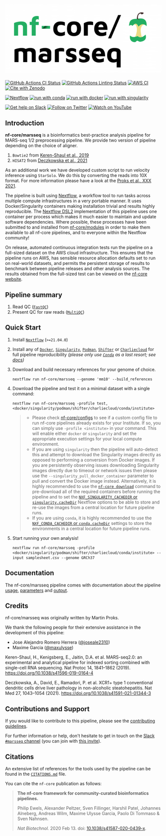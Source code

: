 # ![nf-core/marsseq](docs/images/nf-core-marsseq_logo.png)

[![GitHub Actions CI Status](https://github.com/nf-core/marsseq/workflows/nf-core%20CI/badge.svg)](https://github.com/nf-core/marsseq/actions?query=workflow%3A%22nf-core+CI%22)
[![GitHub Actions Linting Status](https://github.com/nf-core/marsseq/workflows/nf-core%20linting/badge.svg)](https://github.com/nf-core/marsseq/actions?query=workflow%3A%22nf-core+linting%22)
[![AWS CI](https://img.shields.io/badge/CI%20tests-full%20size-FF9900?labelColor=000000&logo=Amazon%20AWS)](https://nf-co.re/marsseq/results)
[![Cite with Zenodo](http://img.shields.io/badge/DOI-10.5281/zenodo.XXXXXXX-1073c8?labelColor=000000)](https://doi.org/10.5281/zenodo.XXXXXXX)

[![Nextflow](https://img.shields.io/badge/nextflow%20DSL2-%E2%89%A521.04.0-23aa62.svg?labelColor=000000)](https://www.nextflow.io/)
[![run with conda](http://img.shields.io/badge/run%20with-conda-3EB049?labelColor=000000&logo=anaconda)](https://docs.conda.io/en/latest/)
[![run with docker](https://img.shields.io/badge/run%20with-docker-0db7ed?labelColor=000000&logo=docker)](https://www.docker.com/)
[![run with singularity](https://img.shields.io/badge/run%20with-singularity-1d355c.svg?labelColor=000000)](https://sylabs.io/docs/)

[![Get help on Slack](http://img.shields.io/badge/slack-nf--core%20%23marsseq-4A154B?labelColor=000000&logo=slack)](https://nfcore.slack.com/channels/marsseq)
[![Follow on Twitter](http://img.shields.io/badge/twitter-%40nf__core-1DA1F2?labelColor=000000&logo=twitter)](https://twitter.com/nf_core)
[![Watch on YouTube](http://img.shields.io/badge/youtube-nf--core-FF0000?labelColor=000000&logo=youtube)](https://www.youtube.com/c/nf-core)

## Introduction

**nf-core/marsseq** is a bioinformatics best-practice analysis pipeline for MARS-seq 1/2 preprocessing pipeline. We provide two version of pipeline depending on the choice of aligner.

1. `Bowtie2` from [Keren-Shaul et al., 2019](https://www.nature.com/articles/s41596-019-0164-4)
2. `HISAT2` from [Deczkowska et al., 2021](https://www.nature.com/articles/s41591-021-01344-3)

As an additional work we have developed custom script to run velocity inference using `StarSolo`. We do this by converting the reads into 10X format. For more information please have a look at the [Proks et al., XXX 2021](https://example.com).

The pipeline is built using [Nextflow](https://www.nextflow.io), a workflow tool to run tasks across multiple compute infrastructures in a very portable manner. It uses Docker/Singularity containers making installation trivial and results highly reproducible. The [Nextflow DSL2](https://www.nextflow.io/docs/latest/dsl2.html) implementation of this pipeline uses one container per process which makes it much easier to maintain and update software dependencies. Where possible, these processes have been submitted to and installed from [nf-core/modules](https://github.com/nf-core/modules) in order to make them available to all nf-core pipelines, and to everyone within the Nextflow community!

<!-- TODO nf-core: Add full-sized test dataset and amend the paragraph below if applicable -->
On release, automated continuous integration tests run the pipeline on a full-sized dataset on the AWS cloud infrastructure. This ensures that the pipeline runs on AWS, has sensible resource allocation defaults set to run on real-world datasets, and permits the persistent storage of results to benchmark between pipeline releases and other analysis sources. The results obtained from the full-sized test can be viewed on the [nf-core website](https://nf-co.re/marsseq/results).

## Pipeline summary

<!-- TODO nf-core: Fill in short bullet-pointed list of the default steps in the pipeline -->

1. Read QC ([`FastQC`](https://www.bioinformatics.babraham.ac.uk/projects/fastqc/))
2. Present QC for raw reads ([`MultiQC`](http://multiqc.info/))

## Quick Start

1. Install [`Nextflow`](https://nf-co.re/usage/installation) (`>=21.04.0`)

2. Install any of [`Docker`](https://docs.docker.com/engine/installation/), [`Singularity`](https://www.sylabs.io/guides/3.0/user-guide/), [`Podman`](https://podman.io/), [`Shifter`](https://nersc.gitlab.io/development/shifter/how-to-use/) or [`Charliecloud`](https://hpc.github.io/charliecloud/) for full pipeline reproducibility _(please only use [`Conda`](https://conda.io/miniconda.html) as a last resort; see [docs](https://nf-co.re/usage/configuration#basic-configuration-profiles))_

3. Download and build necessary references for your genome of choice.

    ```console
    nextflow run nf-core/marsseq --genome 'mm10' --build_references
    ```

4. Download the pipeline and test it on a minimal dataset with a single command:

    ```console
    nextflow run nf-core/marsseq -profile test,<docker/singularity/podman/shifter/charliecloud/conda/institute>
    ```

    > * Please check [nf-core/configs](https://github.com/nf-core/configs#documentation) to see if a custom config file to run nf-core pipelines already exists for your Institute. If so, you can simply use `-profile <institute>` in your command. This will enable either `docker` or `singularity` and set the appropriate execution settings for your local compute environment.
    > * If you are using `singularity` then the pipeline will auto-detect this and attempt to download the Singularity images directly as opposed to performing a conversion from Docker images. If you are persistently observing issues downloading Singularity images directly due to timeout or network issues then please use the `--singularity_pull_docker_container` parameter to pull and convert the Docker image instead. Alternatively, it is highly recommended to use the [`nf-core download`](https://nf-co.re/tools/#downloading-pipelines-for-offline-use) command to pre-download all of the required containers before running the pipeline and to set the [`NXF_SINGULARITY_CACHEDIR` or `singularity.cacheDir`](https://www.nextflow.io/docs/latest/singularity.html?#singularity-docker-hub) Nextflow options to be able to store and re-use the images from a central location for future pipeline runs.
    > * If you are using `conda`, it is highly recommended to use the [`NXF_CONDA_CACHEDIR` or `conda.cacheDir`](https://www.nextflow.io/docs/latest/conda.html) settings to store the environments in a central location for future pipeline runs.

5. Start running your own analysis!

    <!-- TODO nf-core: Update the example "typical command" below used to run the pipeline -->

    ```console
    nextflow run nf-core/marsseq -profile <docker/singularity/podman/shifter/charliecloud/conda/institute> --input samplesheet.csv --genome GRCh37
    ```

## Documentation

The nf-core/marsseq pipeline comes with documentation about the pipeline [usage](https://nf-co.re/marsseq/usage), [parameters](https://nf-co.re/marsseq/parameters) and [output](https://nf-co.re/marsseq/output).

## Credits

nf-core/marsseq was originally written by Martin Proks.

We thank the following people for their extensive assistance in the development of this pipeline:

* Jose Alejandro Romero Herrera ([@joseale2310](https://github.com/joseale2310))
* Maxime Garcia ([@maxulysse](https://github.com/maxulysse))

Keren-Shaul, H., Kenigsberg, E., Jaitin, D.A. et al. MARS-seq2.0: an experimental and analytical pipeline for indexed sorting combined with single-cell RNA sequencing. Nat Protoc 14, 1841–1862 (2019). https://doi.org/10.1038/s41596-019-0164-4

Deczkowska, A., David, E., Ramadori, P. et al. XCR1+ type 1 conventional dendritic cells drive liver pathology in non-alcoholic steatohepatitis. Nat Med 27, 1043–1054 (2021). https://doi.org/10.1038/s41591-021-01344-3

## Contributions and Support

If you would like to contribute to this pipeline, please see the [contributing guidelines](.github/CONTRIBUTING.md).

For further information or help, don't hesitate to get in touch on the [Slack `#marsseq` channel](https://nfcore.slack.com/channels/marsseq) (you can join with [this invite](https://nf-co.re/join/slack)).

## Citations

<!-- TODO nf-core: Add citation for pipeline after first release. Uncomment lines below and update Zenodo doi and badge at the top of this file. -->
<!-- If you use  nf-core/marsseq for your analysis, please cite it using the following doi: [10.5281/zenodo.XXXXXX](https://doi.org/10.5281/zenodo.XXXXXX) -->

<!-- TODO nf-core: Add bibliography of tools and data used in your pipeline -->
An extensive list of references for the tools used by the pipeline can be found in the [`CITATIONS.md`](CITATIONS.md) file.

You can cite the `nf-core` publication as follows:

> **The nf-core framework for community-curated bioinformatics pipelines.**
>
> Philip Ewels, Alexander Peltzer, Sven Fillinger, Harshil Patel, Johannes Alneberg, Andreas Wilm, Maxime Ulysse Garcia, Paolo Di Tommaso & Sven Nahnsen.
>
> _Nat Biotechnol._ 2020 Feb 13. doi: [10.1038/s41587-020-0439-x](https://dx.doi.org/10.1038/s41587-020-0439-x).
